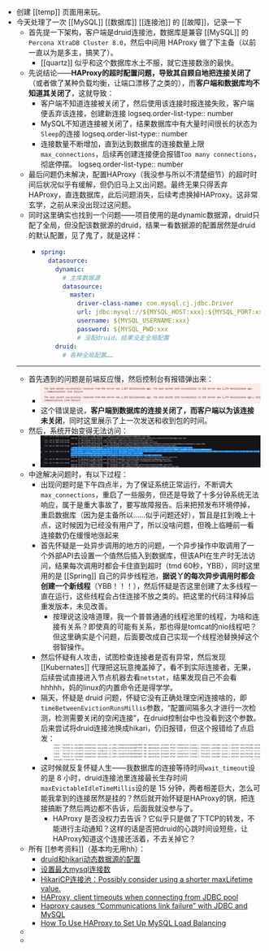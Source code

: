 - 创建 [[temp]] 页面用来玩。
- 今天处理了一次 [[MySQL]] [[数据库]] [[连接池]] 的 [[故障]]，记录一下
	- 首先提一下架构，客户端是druid连接池，数据库是兼容 [[MySQL]] 的`Percona XtraDB Cluster 8.0`，然后中间用  HAProxy  做了下主备（以前一直以为是多主，搞笑了）。
		- [[quartz]] 似乎和这个数据库水土不服，就它连接数涨的最快。
	- 先说结论——**HAProxy的超时配置问题，导致其自顾自地把连接关闭了**（或者做了某种负载均衡，让端口漂移了之类的），而**客户端和数据库均不知道其关闭了**，这就导致：
		- 客户端不知道连接被关闭了，然后使用该连接时报连接失败，客户端便丢弃该连接，创建新连接
		  logseq.order-list-type:: number
		- MySQL不知道连接被关闭了，结果数据库中有大量时间很长的状态为`Sleep`的连接
		  logseq.order-list-type:: number
		- 连接数量不断增加，直到达到数据库的连接数量上限 `max_connections`，后续再创建连接便会报错`Too many connections`，彻底停摆。
		  logseq.order-list-type:: number
	- 最后问题仍未解决，配置HAProxy（我没参与所以不清楚细节）的超时时间后状况似乎有缓解，但仍旧马上又出问题。最终无果只得丢弃HAProxy，直连数据库，此后问题消失，后续考虑换掉HAProxy。这非常玄学，之前从来没出现过这问题。
	- 同时这里确实也找到一个问题——项目使用的是dynamic数据源，druid只配了全局，但没配该数据源的druid，结果一看数据源的配置居然是druid的默认配置，见了鬼了，就是这样：
		- ```yml
		  spring:
		    datasource:
		      dynamic:
		        # 主库数据源
		        datasource:
		          master:
		            driver-class-name: com.mysql.cj.jdbc.Driver
		            url: jdbc:mysql://${MYSQL_HOST:xxx}:${MYSQL_PORT:xxx}/${MYSQL_DB:xxx-cloud}?keepAlive=true&autoReconnect=true&allowMultiQueries=true&useUnicode=true&characterEncoding=utf8&zeroDateTimeBehavior=convertToNull&useSSL=false&serverTimezone=GMT%2B8&allowPublicKeyRetrieval=true
		            username: ${MYSQL_USERNAME:xxx}
		            password: ${MYSQL_PWD:xxx
		            # 没配druid，结果没走全局配置
		      druid:
		        # 各种全局配置……
		  ```
	- ---
	- 首先遇到的问题是前端反应慢，然后控制台有报错弹出来：
		- ![image.png](../assets/image_1719053194254_0.png)
		- 这个错误是说，**客户端到数据库的连接关闭了，而客户端以为该连接未关闭**，同时这里展示了上一次发送和收到包的时间。
	- 然后，系统开始变得无法访问：
		- ![dce602ce3da63f6f7230b485c589ccb.png](../assets/dce602ce3da63f6f7230b485c589ccb_1719053738273_0.png)
	- 中途解决问题时，有以下过程：
		- 出现问题时是下午四点半，为了保证系统正常运行，不断调大`max_connections`，重启了一些服务，但还是导致了十多分钟系统无法响应，属于是重大事故了，要写故障报告。后来把预发布环境停掉，重启数据库（因为是主备所以……似乎问题还好），暂且是扛到晚上十点，这时候因为已经没有用户了，所以没啥问题，但晚上临睡前一看连接数仍在缓慢地涨起来
		- 首先怀疑是一处异步调用的地方的问题，一个异步操作中取调用了一个外部API去设置一个值然后插入到数据库，但该API在生产时无法访问，结果每次调用时都会卡住直到超时（tmd 60秒，YBB），同时这里用的是 [[Spring]] 自己的异步线程池，**据说丫的每次异步调用时都会创建一个新线程**（YBB！！！），然后怀疑是否这里创建了太多线程一直在运行，这些线程会占住连接不放之类的。把这里的代码注释掉后重发版本，未见改善。
			- 按理说这没啥道理，我一个普普通通的线程池里的线程，为啥和连接有关系？即使真的可能有关系，那也得是tomcat的nio线程吧？但这里确实是个问题，后面要改成自己实现一个线程池替换掉这个弱智操作。
		- 然后怀疑有人攻击，试图检查连接者是否有异常，然后发现 [[Kubernates]] 代理把这玩意掩盖掉了，看不到实际连接者，无果，后续尝试直接进入节点机器去看`netstat`，结果发现自己不会看hhhhh，妈的linux的内置命令还是得学学。
		- 隔天，怀疑是 druid 问题，怀疑它没有正确处理空闲连接啥的，即`timeBetweenEvictionRunsMillis`参数，“配置间隔多久才进行一次检测，检测需要关闭的空闲连接”，在druid控制台中也没看到这个参数。后来尝试将druid连接池换成hikari，仍旧报错，但这个报错给了点启发：
			- ![image.png](../assets/image_1719056452271_0.png)
		- 这时候就反复怀疑人生——我数据库的连接等待时间`wait_timeout`设的是 8 小时，druid连接池里连接最长生存时间`maxEvictableIdleTimeMillis`设的是 15 分钟，两者相差巨大，怎么可能我拿到的连接居然是挂的？然后就开始怀疑是HAProxy的锅，把连接搞断了然后两边都不告诉，后面我就没参与了。
			- HAProxy 是否没权力去告诉？它似乎只是做了下TCP的转发，不能进行主动通知？这样的话是否把druid的心跳时间设短些，让HAProxy知道这个连接还活着，不去关掉它？
	- 所有 [[参考资料]]（基本均无用hh）：
		- [druid和hikari动态数据源的配置](https://blog.csdn.net/a15835774652/article/details/136969474)
		- [设置最大mysql连接数](https://www.jb51.net/database/321393kxf.htm)
		- [HikariCP连接池：Possibly consider using a shorter maxLifetime value.](https://blog.csdn.net/weixin_45654405/article/details/126426078)
		- [HAProxy, client timeouts when connecting from JDBC pool](https://serverfault.com/questions/439329/haproxy-client-timeouts-when-connecting-from-jdbc-pool)
		- [Haproxy causes “Communications link failure” with JDBC and MySQL](https://discourse.haproxy.org/t/haproxy-causes-communications-link-failure-with-jdbc-and-mysql/1023/3)
		- [How To Use HAProxy to Set Up MySQL Load Balancing](https://www.digitalocean.com/community/tutorials/how-to-use-haproxy-to-set-up-mysql-load-balancing-3)
	-
	-